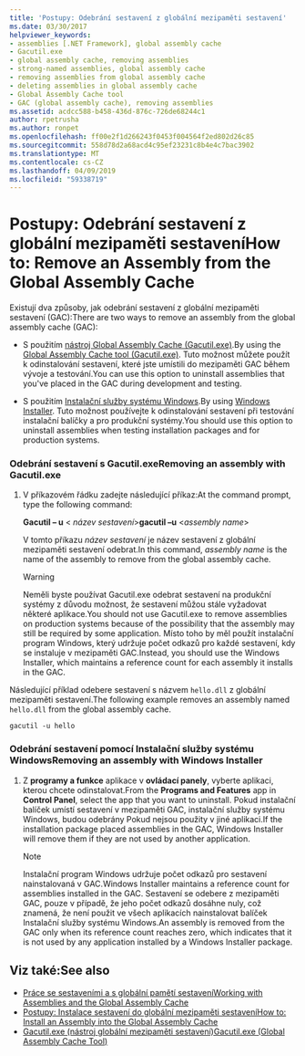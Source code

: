```yaml
---
title: 'Postupy: Odebrání sestavení z globální mezipaměti sestavení'
ms.date: 03/30/2017
helpviewer_keywords:
- assemblies [.NET Framework], global assembly cache
- Gacutil.exe
- global assembly cache, removing assemblies
- strong-named assemblies, global assembly cache
- removing assemblies from global assembly cache
- deleting assemblies in global assembly cache
- Global Assembly Cache tool
- GAC (global assembly cache), removing assemblies
ms.assetid: acdcc588-b458-436d-876c-726de68244c1
author: rpetrusha
ms.author: ronpet
ms.openlocfilehash: ff00e2f1d266243f0453f004564f2ed802d26c85
ms.sourcegitcommit: 558d78d2a68acd4c95ef23231c8b4e4c7bac3902
ms.translationtype: MT
ms.contentlocale: cs-CZ
ms.lasthandoff: 04/09/2019
ms.locfileid: "59338719"
---
```

# <a name="how-to-remove-an-assembly-from-the-global-assembly-cache"></a><span data-ttu-id="45f98-102">Postupy: Odebrání sestavení z globální mezipaměti sestavení</span><span class="sxs-lookup"><span data-stu-id="45f98-102">How to: Remove an Assembly from the Global Assembly Cache</span></span>
<span data-ttu-id="45f98-103">Existují dva způsoby, jak odebrání sestavení z globální mezipaměti sestavení (GAC):</span><span class="sxs-lookup"><span data-stu-id="45f98-103">There are two ways to remove an assembly from the global assembly cache (GAC):</span></span>  
  
-   <span data-ttu-id="45f98-104">S použitím [nástroj Global Assembly Cache (Gacutil.exe)](../../../docs/framework/tools/gacutil-exe-gac-tool.md).</span><span class="sxs-lookup"><span data-stu-id="45f98-104">By using the [Global Assembly Cache tool (Gacutil.exe)](../../../docs/framework/tools/gacutil-exe-gac-tool.md).</span></span> <span data-ttu-id="45f98-105">Tuto možnost můžete použít k odinstalování sestavení, které jste umístili do mezipaměti GAC během vývoje a testování.</span><span class="sxs-lookup"><span data-stu-id="45f98-105">You can use this option to uninstall assemblies that you've placed in the GAC during development and testing.</span></span>  
  
-   <span data-ttu-id="45f98-106">S použitím [Instalační služby systému Windows](/windows/desktop/Msi/windows-installer-portal).</span><span class="sxs-lookup"><span data-stu-id="45f98-106">By using [Windows Installer](/windows/desktop/Msi/windows-installer-portal).</span></span> <span data-ttu-id="45f98-107">Tuto možnost používejte k odinstalování sestavení při testování instalační balíčky a pro produkční systémy.</span><span class="sxs-lookup"><span data-stu-id="45f98-107">You should use this option to uninstall assemblies when testing installation packages and for production systems.</span></span>  
  
### <a name="removing-an-assembly-with-gacutilexe"></a><span data-ttu-id="45f98-108">Odebrání sestavení s Gacutil.exe</span><span class="sxs-lookup"><span data-stu-id="45f98-108">Removing an assembly with Gacutil.exe</span></span>  
  
1. <span data-ttu-id="45f98-109">V příkazovém řádku zadejte následující příkaz:</span><span class="sxs-lookup"><span data-stu-id="45f98-109">At the command prompt, type the following command:</span></span>  
  
     <span data-ttu-id="45f98-110">**Gacutil – u** \< *název sestavení*></span><span class="sxs-lookup"><span data-stu-id="45f98-110">**gacutil –u** \<*assembly name*></span></span>  
  
     <span data-ttu-id="45f98-111">V tomto příkazu *název sestavení* je název sestavení z globální mezipaměti sestavení odebrat.</span><span class="sxs-lookup"><span data-stu-id="45f98-111">In this command, *assembly name* is the name of the assembly to remove from the global assembly cache.</span></span>  
  
    > [!WARNING]
    >  <span data-ttu-id="45f98-112">Neměli byste používat Gacutil.exe odebrat sestavení na produkční systémy z důvodu možnost, že sestavení můžou stále vyžadovat některé aplikace.</span><span class="sxs-lookup"><span data-stu-id="45f98-112">You should not use Gacutil.exe to remove assemblies on production systems because of the possibility that the assembly may still be required by some application.</span></span> <span data-ttu-id="45f98-113">Místo toho by měl použít instalační program Windows, který udržuje počet odkazů pro každé sestavení, kdy se instaluje v mezipaměti GAC.</span><span class="sxs-lookup"><span data-stu-id="45f98-113">Instead, you should use the Windows Installer, which maintains a reference count for each assembly it installs in the GAC.</span></span>  
  
 <span data-ttu-id="45f98-114">Následující příklad odebere sestavení s názvem `hello.dll` z globální mezipaměti sestavení.</span><span class="sxs-lookup"><span data-stu-id="45f98-114">The following example removes an assembly named `hello.dll` from the global assembly cache.</span></span>  
  
```  
gacutil -u hello  
```  
  
### <a name="removing-an-assembly-with-windows-installer"></a><span data-ttu-id="45f98-115">Odebrání sestavení pomocí Instalační služby systému Windows</span><span class="sxs-lookup"><span data-stu-id="45f98-115">Removing an assembly with Windows Installer</span></span>  
  
1. <span data-ttu-id="45f98-116">Z **programy a funkce** aplikace v **ovládací panely**, vyberte aplikaci, kterou chcete odinstalovat.</span><span class="sxs-lookup"><span data-stu-id="45f98-116">From the **Programs and Features** app in **Control Panel**, select the app that you want to uninstall.</span></span> <span data-ttu-id="45f98-117">Pokud instalační balíček umístí sestavení v mezipaměti GAC, instalační služby systému Windows, budou odebrány Pokud nejsou použity v jiné aplikaci.</span><span class="sxs-lookup"><span data-stu-id="45f98-117">If the installation package placed assemblies in the GAC, Windows Installer will remove them if they are not used by another application.</span></span>  
  
    > [!NOTE]
    >  <span data-ttu-id="45f98-118">Instalační program Windows udržuje počet odkazů pro sestavení nainstalovaná v GAC.</span><span class="sxs-lookup"><span data-stu-id="45f98-118">Windows Installer maintains a reference count for assemblies installed in the GAC.</span></span> <span data-ttu-id="45f98-119">Sestavení se odebere z mezipaměti GAC, pouze v případě, že jeho počet odkazů dosáhne nuly, což znamená, že není použit ve všech aplikacích nainstalovat balíček Instalační služby systému Windows.</span><span class="sxs-lookup"><span data-stu-id="45f98-119">An assembly is removed from the GAC only when its reference count reaches zero, which indicates that it is not used by any application installed by a Windows Installer package.</span></span>  
  
## <a name="see-also"></a><span data-ttu-id="45f98-120">Viz také:</span><span class="sxs-lookup"><span data-stu-id="45f98-120">See also</span></span>

- [<span data-ttu-id="45f98-121">Práce se sestaveními a s globální pamětí sestavení</span><span class="sxs-lookup"><span data-stu-id="45f98-121">Working with Assemblies and the Global Assembly Cache</span></span>](../../../docs/framework/app-domains/working-with-assemblies-and-the-gac.md)
- [<span data-ttu-id="45f98-122">Postupy: Instalace sestavení do globální mezipaměti sestavení</span><span class="sxs-lookup"><span data-stu-id="45f98-122">How to: Install an Assembly into the Global Assembly Cache</span></span>](../../../docs/framework/app-domains/how-to-install-an-assembly-into-the-gac.md)
- [<span data-ttu-id="45f98-123">Gacutil.exe (nástroj globální mezipaměti sestavení)</span><span class="sxs-lookup"><span data-stu-id="45f98-123">Gacutil.exe (Global Assembly Cache Tool)</span></span>](../../../docs/framework/tools/gacutil-exe-gac-tool.md)
